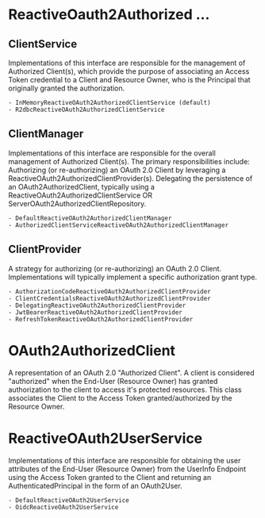 # ReactiveOauth2Authorized ...

## ClientService

Implementations of this interface are responsible for the management of Authorized Client(s), which provide the purpose
of associating an Access Token credential to a Client and Resource Owner, who is the Principal that originally granted
the authorization.

    - InMemoryReactiveOAuth2AuthorizedClientService (default)
    - R2dbcReactiveOAuth2AuthorizedClientService

## ClientManager

Implementations of this interface are responsible for the overall management of Authorized Client(s).
The primary responsibilities include:
Authorizing (or re-authorizing) an OAuth 2.0 Client by leveraging a ReactiveOAuth2AuthorizedClientProvider(s).
Delegating the persistence of an OAuth2AuthorizedClient, typically using a ReactiveOAuth2AuthorizedClientService OR
ServerOAuth2AuthorizedClientRepository.

    - DefaultReactiveOAuth2AuthorizedClientManager
    - AuthorizedClientServiceReactiveOAuth2AuthorizedClientManager

## ClientProvider

A strategy for authorizing (or re-authorizing) an OAuth 2.0 Client. Implementations will typically implement a specific
authorization grant type.

    - AuthorizationCodeReactiveOAuth2AuthorizedClientProvider
    - ClientCredentialsReactiveOAuth2AuthorizedClientProvider
    - DelegatingReactiveOAuth2AuthorizedClientProvider
    - JwtBearerReactiveOAuth2AuthorizedClientProvider
    - RefreshTokenReactiveOAuth2AuthorizedClientProvider

# OAuth2AuthorizedClient

A representation of an OAuth 2.0 "Authorized Client".
A client is considered "authorized" when the End-User (Resource Owner) has granted authorization to the client to access
it's protected resources.
This class associates the Client to the Access Token granted/authorized by the Resource Owner.

# ReactiveOAuth2UserService

Implementations of this interface are responsible for obtaining the user attributes of the End-User (Resource Owner)
from the UserInfo Endpoint using the Access Token granted to the Client and returning an AuthenticatedPrincipal in the
form of an OAuth2User.

    - DefaultReactiveOAuth2UserService
    - OidcReactiveOAuth2UserService